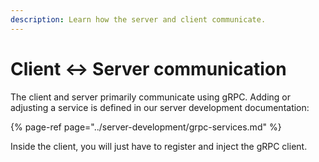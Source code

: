 ```yaml
---
description: Learn how the server and client communicate.
---
```


# Client ↔ Server communication

The client and server primarily communicate using gRPC. Adding or adjusting a service is defined in our server development documentation:

{% page-ref page="../server-development/grpc-services.md" %}

Inside the client, you will just have to register and inject the gRPC client.

